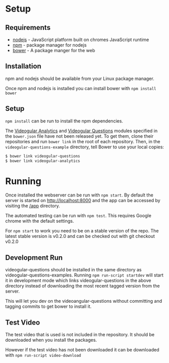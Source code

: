 
Setup
============

Requirements
------------

* [nodejs](http://nodejs.org/) - JavaScript platform built on chromes JavaScript runtime
* [npm](https://www.npmjs.org/) - package manager for nodejs
* [bower](http://bower.io/) - A package manger for the web

Installation
------------

npm and nodejs should be available from your Linux package manager.

Once npm and nodejs is installed you can install bower with `npm install bower`

Setup
-----

`npm install` can be run to install the npm dependencies.

The [Videogular Analytics](https://github.com/soton-ecs-2014-gdp-12/videogular-analytics) and [Videogular Questions](https://github.com/soton-ecs-2014-gdp-12/videogular-questions) modules specified in the `bower.json` file have not been released yet. To get them, clone their repositories and run `bower link` in the root of each repository. Then, in the `videogular-questions-example` directory, tell Bower to use your local copies:

```sh
$ bower link videogular-questions
$ bower link videogular-analytics
```

Running
=======

Once installed the webserver can be run with `npm start`.
By default the server is started on [http://localhost:8000](http://localhost:8000) and the app can be accessed by visiting the [/app](http://localhost:8000/app/) directory.

The automated testing can be run with `npm test`.
This requires Google chrome with the default settings.

For `npm start` to work you need to be on a stable version of the repo.
The latest stable version is v0.2.0 and can be checked out with git checkout v0.2.0

Development Run
---------------

videogular-questions should be installed in the same directory as videogular-questions-examples.
Running `npm run-script startdev` will start it in development mode which links videogular-questions in the above directory instead of downloading the most recent tagged version from the server.

This will let you dev on the videoangular-questions without committing and tagging commits to get bower to install it.

Test Video
----------

The test video that is used is not included in the repository. It should be downloaded when you install the packages.

However if the test video has not been downloaded it can be downloaded with `npm run-script video-download`
